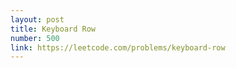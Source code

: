 ```yaml
---
layout: post
title: Keyboard Row
number: 500
link: https://leetcode.com/problems/keyboard-row
---
```

